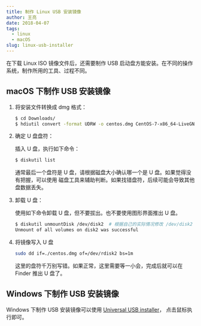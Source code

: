 ```yaml
---
title: 制作 Linux USB 安装镜像
author: 王亮
date: 2018-04-07
tags:
  - linux
  - macOS
slug: linux-usb-installer
---
```


在下载 Linux ISO 镜像文件后，还需要制作 USB 启动盘方能安装。在不同的操作系统，制作所用的工具、过程不同。

## macOS 下制作 USB 安装镜像

1.  将安装文件转换成 dmg 格式：

    ```bash
    $ cd Downloads/
    $ hdiutil convert -format UDRW -o centos.dmg CentOS-7-x86_64-LiveGNOME-1708.iso
    ```

2.  确定 U 盘盘符：

    插入 U 盘，执行如下命令：

    ```bash
    $ diskutil list
    ```

    通常最后一个盘符是 U 盘，请根据磁盘大小确认哪一个是 U 盘。如果觉得没有把握，可以使用
    磁盘工具来辅助判断。如果找错盘符，后续可能会导致其他盘数据丢失。

3.  卸载 U 盘：

    使用如下命令卸载 U 盘，但不要拔出。也不要使用图形界面推出 U 盘。

    ```bash
    $ diskutil unmountDisk /dev/disk2  # 根据自己的实际情况修改 /dev/disk2
    Unmount of all volumes on disk2 was successful
    ```

4.  将镜像写入 U 盘

    ```bash
    sudo dd if=./centos.dmg of=/dev/rdisk2 bs=1m
    ```

    这里的盘符千万别写错。如果正常，这里需要等一小会，完成后就可以在 Finder 推出 U 盘了。

## Windows 下制作 USB 安装镜像

Windows 下制作 USB 安装镜像可以使用 [Universal USB installer](http://www.pendrivelinux.com/universal-usb-installer-easy-as-1-2-3/)，
点击鼠标执行即可。
